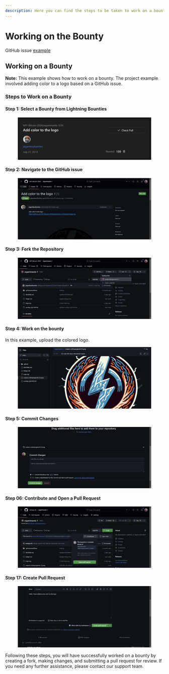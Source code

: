 ```yaml
---
description: Here you can find the steps to be taken to work on a bounty to get rewarded.
---
```


# Working on the Bounty

GitHub issue [example](https://github.com/MIT-Bitcoin-2024/experiments-1/issues/26)

## Working on a Bounty

**Note:** This example shows how to work on a bounty. The project example involved adding color to a logo based on a GitHub issue.

### Steps to Work on a Bounty

#### Step 1: Select a Bounty from Lightning Bounties

<figure><img src="../.gitbook/assets/image (9).png" alt=""><figcaption></figcaption></figure>

#### Step 2: Navigate to the GitHub issue

<figure><img src="../.gitbook/assets/image (10).png" alt=""><figcaption></figcaption></figure>

#### Step 3: Fork the Repository

<figure><img src="../.gitbook/assets/image (11).png" alt=""><figcaption></figcaption></figure>

#### Step 4: Work on the bounty

In this example, upload the colored logo.&#x20;

<figure><img src="../.gitbook/assets/image (12).png" alt=""><figcaption></figcaption></figure>

#### Step 5: Commit Changes

<figure><img src="../.gitbook/assets/image (13).png" alt=""><figcaption></figcaption></figure>

#### Step 06: Contribute and Open a Pull Request

<figure><img src="../.gitbook/assets/image (2).png" alt=""><figcaption></figcaption></figure>

#### Step 17: Create Pull Request

<figure><img src="../.gitbook/assets/image (1) (1).png" alt=""><figcaption></figcaption></figure>

Following these steps, you will have successfully worked on a bounty by creating a fork, making changes, and submitting a pull request for review. If you need any further assistance, please contact our support team.

